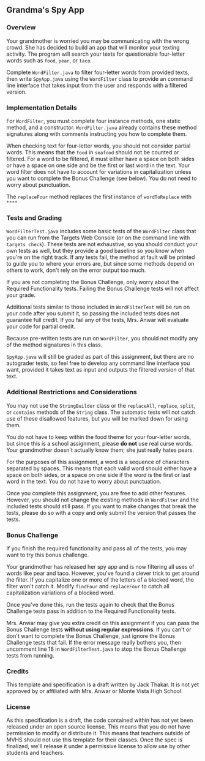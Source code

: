 ## Grandma's Spy App ##

### Overview ###

Your grandmother is worried you may be communicating with the wrong crowd. She has decided to build an app that will monitor your texting activity. The program will search your texts for questionable four-letter words such as `food`, `pear`, or `taco`.

Complete `WordFilter.java` to filter four-letter words from provided texts, then write `SpyApp.java` using the `WordFilter` class to provide an command line interface that takes input from the user and responds with a filtered version.

### Implementation Details ###

For `WordFilter`, you must complete four instance methods, one static method, and a constructor. `WordFilter.java` already contains these method signatures along with comments instructing you how to complete them.

When checking text for four-letter words, you should not consider partial words. This means that the `food` in `seafood` should not be counted or filtered. For a word to be filtered, it must either have a space on both sides or have a space on one side and be the first or last word in the text. Your word filter does not have to account for variations in capitalization unless you want to complete the Bonus Challenge (see below). You do not need to worry about punctuation.

The `replaceFour` method replaces the first instance of `wordToReplace` with `****`

### Tests and Grading ###

`WordFilterTest.java` includes some basic tests of the `WordFilter` class that you can run from the Targets Web Console (or on the command line with `targets check`). These tests are not exhaustive, so you should conduct your own tests as well, but they provide a good baseline so you know when you're on the right track. If any tests fail, the method at fault will be printed to guide you to where your errors are, but since some methods depend on others to work, don't rely on the error output too much.

If you are not completing the Bonus Challenge, only worry about the Required Functionality tests. Failing the Bonus Challenge tests will not affect your grade.

Additional tests similar to those included in `WordFilterTest` will be run on your code after you submit it, so passing the included tests does not guarantee full credit. If you fail any of the tests, Mrs. Anwar will evaluate your code for partial credit.

Because pre-written tests are run on `WordFilter`, you should not modify any of the method signatures in this class.

`SpyApp.java` will still be graded as part of this assignment, but there are no autograder tests, so feel free to develop any command line interface you want, provided it takes text as input and outputs the filtered version of that text.

### Additional Restrictions and Considerations ###

You may not use the `StringBuilder` class or the `replaceAll`, `replace`, `split`, or `contains` methods of the `String` class. The automatic tests will not catch use of these disallowed features, but you will be marked down for using them.

You do not have to keep within the food theme for your four-letter words, but since this is a school assignment, please **do not** use real curse words. Your grandmother doesn't actually know them; she just really hates pears.

For the purposes of this assignment, a word is a sequence of characters separated by spaces. This means that each valid word should either have a space on both sides, or a space on one side if the word is the first or last word in the text. You do not have to worry about punctuation.

Once you complete this assignment, you are free to add other features. However, you should not change the existing methods in `WordFilter` and the included tests should still pass. If you want to make changes that break the tests, please do so with a copy and only submit the version that passes the tests.

### Bonus Challenge ###

If you finish the required functionality and pass all of the tests, you may want to try this bonus challenge.

Your grandmother has released her spy app and is now filtering all uses of words like pear and taco. However, you've found a clever trick to get around the filter. If you capitalize one or more of the letters of a blocked word, the filter won't catch it. Modify `findFour` and `replaceFour` to catch all capitalization variations of a blocked word.

Once you've done this, run the tests again to check that the Bonus Challenge tests pass in addition to the Required Functionality tests.

Mrs. Anwar may give you extra credit on this assignment if you can pass the Bonus Challenge tests **without using regular expressions**. If you can't or don't want to complete the Bonus Challenge, just ignore the Bonus Challenge tests that fail. If the error message really bothers you, then uncomment line 18 in `WordFilterTest.java` to stop the Bonus Challenge tests from running.

### Credits ###

This template and specification is a draft written by Jack Thakar. It is not yet approved by or affiliated with Mrs. Anwar or Monte Vista High School.

### License ###

As this specification is a draft, the code contained within has not yet been released under an open source license. This means that you do not have permission to modify or distribute it. This means that teachers outside of MVHS should not use this template for their classes. Once the spec is finalized, we'll release it under a permissive license to allow use by other students and teachers.